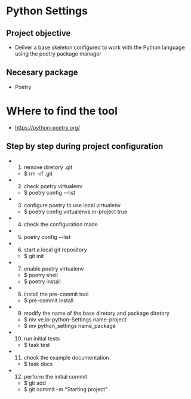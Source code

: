 # Python Settings

## Project objective
- Deliver a base skeleton configured to work with the Python language
  using the poetry package manager

## Necesary package
- Poetry

# WHere to find the tool
- https://python-poetry.org/

## Step by step during project configuration
- 1. remove diretory .git
  - $ rm -rf .git
- 2. check poetry virtualenv
  - $ poetry config --list
- 3. configure poetry to use local virtualenv
  - $ poetry config virtualenvs.in-project true
- 4. check the configuration made
- 5. poetry config --list
- 6. start a local git repository
  - $ git init
- 7. enable poetry virtualenv
  - $ poetry shell
  - $ poetry install
- 8. install the pre-commit tool
  - $ pre-commit install
- 9. modify the name of the base diretory and package diretory
  - $ mv ve.io-python-Settings name-project
  - $ mv python_settings name_package
- 10. run initial tests
  -  $ task test
- 11. check the example documentation
  - $ task docs
- 12. perform the initial commit
  - $ git add .
  - $ git commit -m "Starting project"
